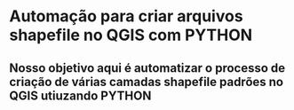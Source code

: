 # Automação para criar arquivos shapefile no QGIS com PYTHON

## Nosso objetivo aqui é automatizar o processo de criação de várias camadas shapefile padrões no QGIS utiuzando PYTHON



